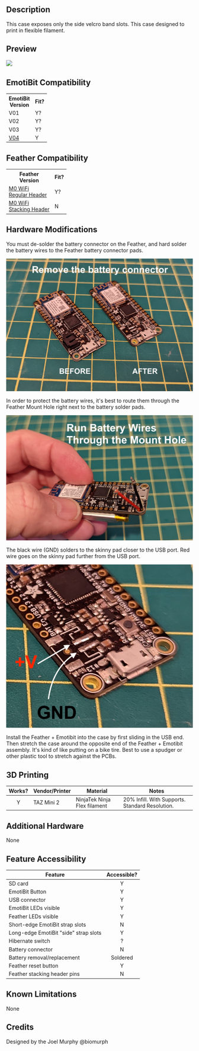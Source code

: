 ## Description
This case exposes only the side velcro band slots.
This case designed to print in flexible filament.

## Preview
![](./assets/preview.gif)

## EmotiBit Compatibility
<!--- This table is written in minified html to permit scraping into a sub-table in the root EmotiBit_Cases/readme.md -->
<table><tr><th>EmotiBit<br>Version</th><th>Fit?</th></tr><tr><td>V01</td><td>Y?</td></tr><tr><td>V02</td><td>Y?</td></tr><tr><td>V03</td><td>Y?</td></tr><tr><td><a href=https://github.com/EmotiBit/EmotiBit_Cases/tree/feat-reorg-cases/EmotiBit_3D_Models/V04>V04</a></td><td>Y</td></tr></table>

## Feather Compatibility
<!--- This table is written in minified html to permit scraping into a sub-table in the root EmotiBit_Cases/readme.md -->
<table><tr><th>Feather<br>Version</th><th>Fit?</th></tr><tr><td><a href=https://www.adafruit.com/product/2598>M0 WiFi<br>Regular Header</a></td><td>Y?</td></tr><tr><td><a href=https://www.adafruit.com/product/3044>M0 WiFi<br>Stacking Header</a></td><td>N</td></tr></table>

## Hardware Modifications
You must de-solder the battery connector on the Feather, and hard solder the battery wires to the Feather battery connector pads.

![Feather Battery connector](./assets/Remove_Battery_Conn.jpg)

In order to protect the battery wires, it's best to route them through the Feather Mount Hole right next to the battery solder pads.

![Route Wires](./assets/Route_Wires.jpg)

The black wire (GND) solders to the skinny pad closer to the USB port.
Red wire goes on the skinny pad further from the USB port.

![Solder Pads](./assets/Solder_Pads.jpg)

Install the Feather + Emotibit into the case by first sliding in the USB end. Then stretch the case around the opposite end of the Feather + Emotibit assembly. It's kind of like putting on a bike tire. Best to use a spudger or other plastic tool to stretch against the PCBs. 


## 3D Printing
| Works? | Vendor/Printer | Material | Notes |
| :----: | ------ | ------ | ------ |
| Y | TAZ Mini 2 | NinjaTek Ninja Flex filament | 20% Infill. With Supports. Standard Resolution. |

## Additional Hardware
None


## Feature Accessibility
| Feature | Accessible? |
| ------ | :----: |
| SD card | Y |
| EmotiBit Button | Y |
| USB connector | Y |
| EmotiBit LEDs visible | Y |
| Feather LEDs visible | Y |
| Short-edge EmotiBit strap slots | N |
| Long-edge EmotiBit "side" strap slots  | Y |
| Hibernate switch | ? |
| Battery connector | N |
| Battery removal/replacement | Soldered |
| Feather reset button | Y |
| Feather stacking header pins | N |

## Known Limitations
None

## Credits
Designed by the Joel Murphy @biomurph
